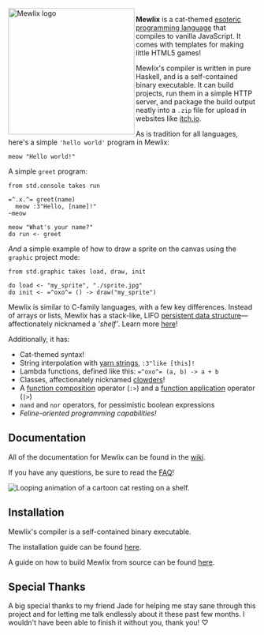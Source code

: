 <img align="left" width="256" height="256" src="logo.svg" alt="Mewlix logo">

**Mewlix** is a cat-themed [esoteric programming language](https://en.wikipedia.org/wiki/Esoteric_programming_language) that compiles to vanilla JavaScript. It comes with templates for making little HTML5 games!

Mewlix's compiler is written in pure Haskell, and is a self-contained binary executable. It can build projects, run them in a simple HTTP server, and package the build output neatly into a `.zip` file for upload in websites like [itch.io](https://itch.io/).

As is tradition for all languages, here's a simple `'hello world'` program in Mewlix:
```mewlix
meow "Hello world!"
```
A simple `greet` program:
```mewlix
from std.console takes run

=^.x.^= greet(name)
  meow :3"Hello, [name]!"
~meow

meow "What's your name?"
do run <- greet
```
*And* a simple example of how to draw a sprite on the canvas using the `graphic` project mode:
```mewlix
from std.graphic takes load, draw, init

do load <- "my_sprite", "./sprite.jpg"
do init <- =^oxo^= () -> draw("my_sprite")
```

Mewlix is similar to C-family languages, with a few key differences. Instead of arrays or lists, Mewlix has a stack-like, LIFO [persistent data structure](https://en.wikipedia.org/wiki/Persistent_data_structure)—affectionately nicknamed a *'shelf'*. Learn more [here](https://github.com/kbmackenzie/mewlix/wiki/Shelf)!

Additionally, it has:
- Cat-themed syntax!
- String interpolation with [yarn strings](https://github.com/kbmackenzie/mewlix/wiki/Expressions#yarn-strings), `:3"like [this]!`
- Lambda functions, defined like this: `=^oxo^= (a, b) -> a + b`
- Classes, affectionately nicknamed [clowders](https://github.com/kbmackenzie/mewlix/wiki/Clowders)!
- A [function composition](https://github.com/kbmackenzie/mewlix/wiki/Operators#function-composition-) operator (`:>`) and a [function application](https://github.com/kbmackenzie/mewlix/wiki/Operators#function-pipes-) operator (`|>`)
- `nand` and `nor` operators, for pessimistic boolean expressions
- *Feline-oriented programming capabilities!*

## Documentation
All of the documentation for Mewlix can be found in the [wiki](https://github.com/kbmackenzie/mewlix/wiki).

If you have any questions, be sure to read the [FAQ](https://github.com/kbmackenzie/mewlix/wiki/FAQ)!

![Looping animation of a cartoon cat resting on a shelf.](https://github.com/kbmackenzie/mewlix/wiki/imgs/cat-shelf.webp)

## Installation
Mewlix's compiler is a self-contained binary executable.

The installation guide can be found [here](./INSTALL.md).

A guide on how to build Mewlix from source can be found [here](./INSTALL.md#build-from-source).

## Special Thanks
A big special thanks to my friend Jade for helping me stay sane through this project and for letting me talk endlessly about it these past few months. I wouldn't have been able to finish it without you, thank you! ♡
